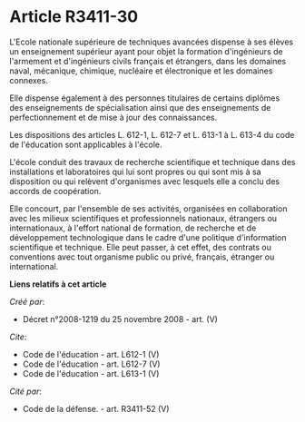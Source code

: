 # Article R3411-30

L'Ecole nationale supérieure de techniques avancées dispense à ses élèves un enseignement supérieur ayant pour objet la
formation d'ingénieurs de l'armement et d'ingénieurs civils français et étrangers, dans les domaines naval, mécanique,
chimique, nucléaire et électronique et les domaines connexes. 

Elle dispense également à des personnes titulaires de certains diplômes des enseignements de spécialisation ainsi que des
enseignements de perfectionnement et de mise à jour des connaissances. 

Les dispositions des articles L. 612-1, L. 612-7 et L. 613-1 à L. 613-4 du code de l'éducation sont applicables à l'école.

L'école conduit des travaux de recherche scientifique et technique dans des installations et laboratoires qui lui sont
propres ou qui sont mis à sa disposition ou qui relèvent d'organismes avec lesquels elle a conclu des accords de
coopération. 

Elle concourt, par l'ensemble de ses activités, organisées en collaboration avec les milieux scientifiques et professionnels
nationaux, étrangers ou internationaux, à l'effort national de formation, de recherche et de développement technologique dans
le cadre d'une politique d'information scientifique et technique. Elle peut passer, à cet effet, des contrats ou conventions
avec tout organisme public ou privé, français, étranger ou international.

**Liens relatifs à cet article**

_Créé par_:

  - Décret n°2008-1219 du 25 novembre 2008 - art. (V)

_Cite_:

  - Code de l'éducation - art. L612-1 (V)
  - Code de l'éducation - art. L612-7 (V)
  - Code de l'éducation - art. L613-1 (V)

_Cité par_:

  - Code de la défense. - art. R3411-52 (V)
